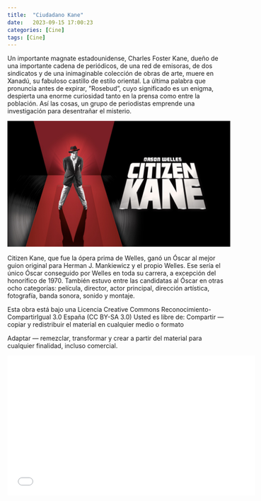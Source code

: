 ```yaml
---
title:  "Ciudadano Kane"
date:   2023-09-15 17:00:23
categories: [Cine]
tags: [Cine]
---
```


Un importante magnate estadounidense, Charles Foster Kane, dueño de una importante cadena de periódicos, de una red de emisoras, de dos sindicatos y de una inimaginable colección de obras de arte, muere en Xanadú, su fabuloso castillo de estilo oriental. La última palabra que pronuncia antes de expirar, ”Rosebud”, cuyo significado es un enigma, despierta una enorme curiosidad tanto en la prensa como entre la población. Así las cosas, un grupo de periodistas emprende una investigación para desentrañar el misterio.

![Ciudadano Kane](/images/kane.jpg)

Citizen Kane, que fue la ópera prima de Welles, ganó un Óscar al mejor guion original para Herman J. Mankiewicz y el propio Welles. Ese sería el único Óscar conseguido por Welles en toda su carrera, a excepción del honorífico de 1970. También estuvo entre las candidatas al Óscar en otras ocho categorías: película, director, actor principal, dirección artística, fotografía, banda sonora, sonido y montaje.

Esta obra está bajo una Licencia Creative Commons Reconocimiento-CompartirIgual 3.0 España (CC BY-SA 3.0) Usted es libre de: Compartir — copiar y redistribuir el material en cualquier medio o formato

Adaptar — remezclar, transformar y crear a partir del material para cualquier finalidad, incluso comercial.

<div class="myvideodiv">
<iframe class="myvideo" width="560" height="315" 
src="//ok.ru/videoembed/1159917931103"
 frameborder="0" allow="autoplay" allowfullscreen></iframe>
</div>
